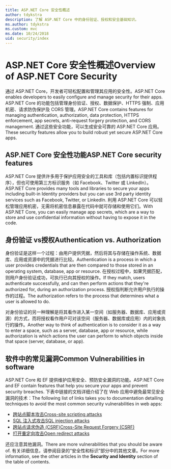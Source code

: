 ```yaml
---
title: ASP.NET Core 安全性概述
author: tdykstra
description: 了解 ASP.NET Core 中的身份验证、授权和安全基础知识。
ms.author: tdykstra
ms.custom: mvc
ms.date: 10/24/2018
uid: security/index
---
```

# <a name="overview-of-aspnet-core-security"></a><span data-ttu-id="993bf-103">ASP.NET Core 安全性概述</span><span class="sxs-lookup"><span data-stu-id="993bf-103">Overview of ASP.NET Core Security</span></span>

<span data-ttu-id="993bf-104">通过 ASP.NET Core，开发者可轻松配置和管理其应用的安全性。</span><span class="sxs-lookup"><span data-stu-id="993bf-104">ASP.NET Core enables developers to easily configure and manage security for their apps.</span></span> <span data-ttu-id="993bf-105">ASP.NET Core 的功能包括管理身份验证、授权、数据保护、HTTPS 强制、应用机密、请求防伪保护及 CORS 管理。</span><span class="sxs-lookup"><span data-stu-id="993bf-105">ASP.NET Core contains features for managing authentication, authorization, data protection, HTTPS enforcement, app secrets, anti-request forgery protection, and CORS management.</span></span> <span data-ttu-id="993bf-106">通过这些安全功能，可以生成安全可靠的 ASP.NET Core 应用。</span><span class="sxs-lookup"><span data-stu-id="993bf-106">These security features allow you to build robust yet secure ASP.NET Core apps.</span></span>

## <a name="aspnet-core-security-features"></a><span data-ttu-id="993bf-107">ASP.NET Core 安全性功能</span><span class="sxs-lookup"><span data-stu-id="993bf-107">ASP.NET Core security features</span></span>

<span data-ttu-id="993bf-108">ASP.NET Core 提供许多用于保护应用安全的工具和库（包括内置标识提供程序），但也可使用第三方标识服务（如 Facebook、Twitter 或 LinkedIn）。</span><span class="sxs-lookup"><span data-stu-id="993bf-108">ASP.NET Core provides many tools and libraries to secure your apps including built-in Identity providers but you can use 3rd party identity services such as Facebook, Twitter, or LinkedIn.</span></span> <span data-ttu-id="993bf-109">利用 ASP.NET Core 可以轻松管理应用机密，无需将机密信息暴露在代码中就可存储和使用它们。</span><span class="sxs-lookup"><span data-stu-id="993bf-109">With ASP.NET Core, you can easily manage app secrets, which are a way to store and use confidential information without having to expose it in the code.</span></span>

## <a name="authentication-vs-authorization"></a><span data-ttu-id="993bf-110">身份验证 vs授权</span><span class="sxs-lookup"><span data-stu-id="993bf-110">Authentication vs. Authorization</span></span>

<span data-ttu-id="993bf-111">身份验证是这样一个过程：由用户提供凭据，然后将其与存储在操作系统、数据库、应用或资源中的凭据进行比较。</span><span class="sxs-lookup"><span data-stu-id="993bf-111">Authentication is a process in which a user provides credentials that are then compared to those stored in an operating system, database, app or resource.</span></span> <span data-ttu-id="993bf-112">在授权过程中，如果凭据匹配，则用户身份验证成功，可执行已向其授权的操作。</span><span class="sxs-lookup"><span data-stu-id="993bf-112">If they match, users authenticate successfully, and can then perform actions that they're authorized for, during an authorization process.</span></span> <span data-ttu-id="993bf-113">授权指判断允许用户执行的操作的过程。</span><span class="sxs-lookup"><span data-stu-id="993bf-113">The authorization refers to the process that determines what a user is allowed to do.</span></span>

<span data-ttu-id="993bf-114">对身份验证的另一种理解是将其看作进入某一空间（如服务器、数据库、应用或资源）的方式，而将授权看作用户可对该空间（服务器、数据库或应用）内的对象执行的操作。</span><span class="sxs-lookup"><span data-stu-id="993bf-114">Another way to think of authentication is to consider it as a way to enter a space, such as a server, database, app or resource, while authorization is which actions the user can perform to which objects inside that space (server, database, or app).</span></span>

## <a name="common-vulnerabilities-in-software"></a><span data-ttu-id="993bf-115">软件中的常见漏洞</span><span class="sxs-lookup"><span data-stu-id="993bf-115">Common Vulnerabilities in software</span></span>

<span data-ttu-id="993bf-116">ASP.NET Core 和 EF 提供维护应用安全、预防安全漏洞的功能。</span><span class="sxs-lookup"><span data-stu-id="993bf-116">ASP.NET Core and EF contain features that help you secure your apps and prevent security breaches.</span></span> <span data-ttu-id="993bf-117">下表中链接的文档详细介绍了在 Web 应用中避免最常见安全漏洞的技术：</span><span class="sxs-lookup"><span data-stu-id="993bf-117">The following list of links takes you to documentation detailing techniques to avoid the most common security vulnerabilities in web apps:</span></span>

* [<span data-ttu-id="993bf-118">跨站点脚本攻击</span><span class="sxs-lookup"><span data-stu-id="993bf-118">Cross-site scripting attacks</span></span>](xref:security/cross-site-scripting)
* [<span data-ttu-id="993bf-119">SQL 注入式攻击</span><span class="sxs-lookup"><span data-stu-id="993bf-119">SQL injection attacks</span></span>](/ef/core/querying/raw-sql)
* [<span data-ttu-id="993bf-120">跨站点请求伪造 (CSRF)</span><span class="sxs-lookup"><span data-stu-id="993bf-120">Cross-Site Request Forgery (CSRF)</span></span>](xref:security/anti-request-forgery)
* [<span data-ttu-id="993bf-121">打开重定向攻击</span><span class="sxs-lookup"><span data-stu-id="993bf-121">Open redirect attacks</span></span>](xref:security/preventing-open-redirects)

<span data-ttu-id="993bf-122">还应注意其他漏洞。</span><span class="sxs-lookup"><span data-stu-id="993bf-122">There are more vulnerabilities that you should be aware of.</span></span> <span data-ttu-id="993bf-123">有关详细信息，请参阅目录的“安全性和标识”部分中的其他文章。</span><span class="sxs-lookup"><span data-stu-id="993bf-123">For more information, see the other articles in the **Security and Identity** section of the table of contents.</span></span>
